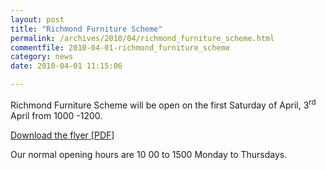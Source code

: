 ```yaml
---
layout: post
title: "Richmond Furniture Scheme"
permalink: /archives/2010/04/richmond_furniture_scheme.html
commentfile: 2010-04-01-richmond_furniture_scheme
category: news
date: 2010-04-01 11:15:06

---
```


Richmond Furniture Scheme will be open on the first Saturday of April, 3<sup>rd</sup> April from 1000 -1200.

<a href="/assets/images/2010/rich_furn_scheme.pdf">Download the flyer \[PDF\]</a>

Our normal opening hours are 10 00 to 1500 Monday to Thursdays.
